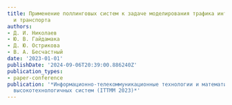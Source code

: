```yaml
---
title: Применение поллинговых систем к задаче моделирования трафика интеграции доступа
  и транспорта
authors:
- Д. И. Николаев
- Ю. В. Гайдамака
- Д. Ю. Острикова
- В. А. Бесчастный
date: '2023-01-01'
publishDate: '2024-09-06T20:39:00.886240Z'
publication_types:
- paper-conference
publication: '*Информационно-телекоммуникационные технологии и математическое моделирование
  высокотехнологичных систем (ITTMM 2023)*'
---
```

